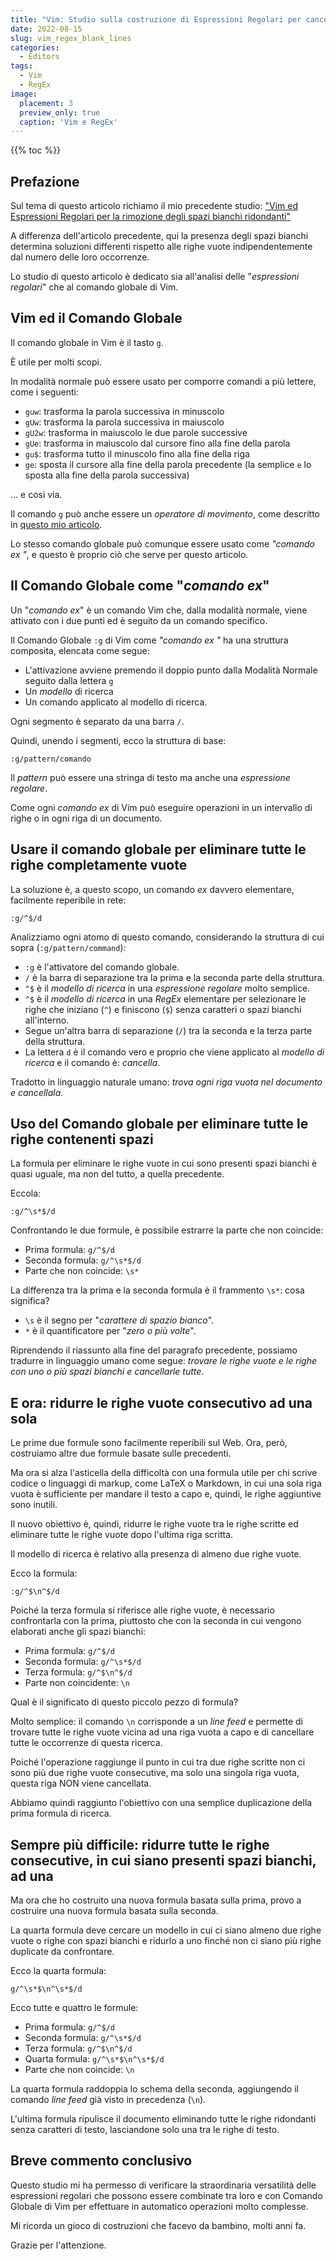 ```yaml
---
title: "Vim: Studio sulla costruzione di Espressioni Regolari per cancellare o ridurre righe vuote con il Comando Globale"
date: 2022-08-15
slug: vim_regex_blank_lines
categories:
  - Editors
tags:
  - Vim
  - RegEx
image:
  placement: 3
  preview_only: true 
  caption: 'Vim e RegEx'
---
```


{{% toc %}}

## Prefazione

Sul tema di questo articolo richiamo il mio precedente studio: ["Vim ed Espressioni Regolari per la rimozione degli spazi bianchi ridondanti"](https://francopasut.netlify.app/it/post/vim_regex_white_spaces/)

A differenza dell'articolo precedente, qui la presenza degli spazi bianchi determina soluzioni differenti rispetto alle righe vuote indipendentemente dal numero delle loro occorrenze.

Lo studio di questo articolo è dedicato sia all'analisi delle "*espressioni regolari*" che al comando globale di Vim.

## Vim ed il Comando Globale

Il comando globale in Vim è il tasto `g`.

È utile per molti scopi.

In modalità normale può essere usato per comporre comandi a più lettere, come i seguenti:

* `guw`\: trasforma la parola successiva in minuscolo
* `gUw`: trasforma la parola successiva in maiuscolo
* `gU2w`: trasforma in maiuscolo le due parole successive
* `gUe`: trasforma in maiuscolo dal cursore fino alla fine della parola
* `gu$`: trasforma tutto il minuscolo fino alla fine della riga
* `ge`:  sposta il cursore alla fine della parola precedente (la semplice `e` lo  sposta alla fine della parola successiva)

... e così via.

Il comando `g` può anche essere un *operatore di movimento*, come descritto in [questo mio articolo](https://francopasut.netlify.app/post/vim_double_motions/).

Lo stesso comando globale può comunque essere usato come *"comando ex "*, e questo è proprio ciò che serve per   questo articolo.

## Il Comando Globale come "*comando ex*"

Un "*comando ex*" è un comando Vim che,  dalla modalità normale, viene attivato con i due punti ed è seguito da un comando specifico.

Il Comando Globale `:g` di Vim come *"comando ex "* ha una struttura composita, elencata come segue:

* L'attivazione avviene premendo il doppio punto dalla Modalità Normale seguito dalla lettera `g`
* Un *modello* di ricerca
* Un comando applicato al modello di ricerca.

Ogni segmento è separato da una barra `/`.

Quindi, unendo i segmenti, ecco la struttura di base:

```
:g/pattern/comando
```

Il *pattern* può essere una stringa di testo ma anche una *espressione regolare*.

Come ogni *comando ex* di Vim può eseguire operazioni in un intervallo di righe o in ogni riga di un documento.

## Usare il comando globale per eliminare tutte le righe completamente vuote

La soluzione è, a questo scopo, un comando *ex* davvero elementare, facilmente reperibile in rete: 

```
:g/^$/d 
```

Analizziamo ogni atomo di questo comando, considerando la struttura di cui sopra (`:g/pattern/command`):

* `:g` è l'attivatore del comando globale.
* `/` è la barra di separazione tra la prima e la seconda parte della struttura.
* `^$` è il *modello di ricerca* in una *espressione regolare* molto semplice.
* `^$` è il *modello di ricerca* in una *RegEx* elementare per selezionare le righe che iniziano (`^`) e finiscono (`$`) senza caratteri o spazi bianchi all'interno.
* Segue un'altra barra di separazione (`/`) tra la seconda e la terza parte della struttura.
* La lettera `d` è il comando vero e proprio che viene applicato al *modello di ricerca* e il comando è: *cancella*.

Tradotto in linguaggio naturale umano: *trova ogni riga vuota nel documento e cancellala.*

## Uso del  Comando globale per eliminare tutte le righe contenenti spazi

La formula per eliminare le righe vuote in cui sono presenti spazi bianchi è quasi uguale, ma non del tutto, a quella precedente.

Eccola:

```
:g/^\s*$/d
```

Confrontando le due formule, è possibile estrarre la parte che non coincide:

* Prima formula: `g/^$/d`
* Seconda formula: `g/^\s*$/d`
* Parte che non coincide: `\s*`

La differenza tra la prima e la seconda formula è il frammento `\s*`: cosa significa?

* `\s` è il segno per "*carattere di spazio bianco*".
* `*` è il quantificatore per "*zero o più volte*".

Riprendendo il riassunto alla fine del paragrafo precedente, possiamo tradurre in linguaggio umano come segue: *trovare le righe vuote e le righe con uno o più spazi bianchi e cancellarle tutte*.

## E ora: ridurre le righe vuote  consecutivo ad una sola

Le prime due formule sono facilmente reperibili sul Web. Ora, però, costruiamo altre due formule basate sulle precedenti.

Ma ora si alza l'asticella della difficoltà con una formula utile per chi scrive codice o linguaggi di markup, come LaTeX o Markdown, in cui una sola riga vuota è sufficiente per mandare il testo a capo e, quindi, le righe aggiuntive sono inutili.

Il nuovo obiettivo è, quindi,  ridurre le righe vuote tra le righe scritte ed eliminare tutte le righe vuote dopo l'ultima riga scritta.

Il modello di ricerca è relativo alla presenza di  almeno due righe vuote.

Ecco la formula:

```
:g/^$\n^$/d
```

Poiché la terza formula si riferisce alle righe vuote, è necessario confrontarla con la prima, piuttosto che con la seconda in cui vengono elaborati anche gli spazi bianchi:

* Prima formula: `g/^$/d`
* Seconda formula: `g/^\s*$/d`
* Terza formula: `g/^$\n^$/d`
* Parte non coincidente: `\n`

Qual è il significato di questo piccolo pezzo di formula?

Molto semplice: il comando `\n`   corrisponde a un *line feed* e permette di trovare tutte le righe vuote vicina ad una riga vuota a capo e di cancellare tutte le occorrenze di questa ricerca.

Poiché l'operazione raggiunge il punto in cui tra due righe scritte non ci sono più due righe vuote consecutive, ma solo una singola riga vuota, questa riga NON viene cancellata.

Abbiamo quindi raggiunto l'obiettivo con una semplice duplicazione della prima formula di ricerca.

## Sempre più difficile: ridurre tutte le righe consecutive,   in cui siano presenti spazi bianchi,  ad una

Ma ora che ho costruito una nuova formula basata sulla prima, provo a costruire una nuova formula basata sulla seconda.

La quarta formula deve cercare un modello in cui ci siano almeno due righe vuote o righe con spazi bianchi e ridurlo a uno finché non ci siano più righe duplicate da confrontare.

Ecco la quarta formula:

```
g/^\s*$\n^\s*$/d
```
Ecco tutte e quattro le formule:

* Prima formula: `g/^$/d`
* Seconda formula: `g/^\s*$/d`
* Terza formula: `g/^$\n^$/d`
* Quarta formula: `g/^\s*$\n^\s*$/d`
* Parte che non coincide: `\n`

La quarta formula raddoppia lo schema della seconda, aggiungendo il comando _line feed_ già visto in precedenza (`\n`).

L'ultima formula ripulisce il documento eliminando tutte le righe ridondanti senza caratteri di testo, lasciandone solo una tra le righe di testo.

## Breve commento conclusivo

Questo studio mi ha permesso di verificare la straordinaria versatilità delle espressioni regolari che possono essere combinate tra loro e con Comando Globale di Vim per effettuare in automatico operazioni molto complesse.

Mi ricorda un gioco di costruzioni che facevo da bambino, molti anni fa.

Grazie per l'attenzione.
